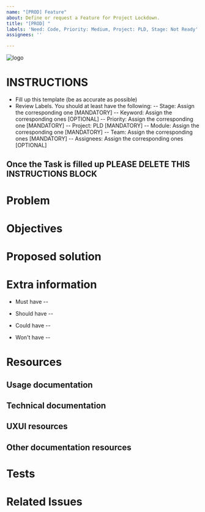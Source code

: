 ```yaml
---
name: "[PROD] Feature"
about: Define or request a Feature for Project Lockdown.
title: "[PROD] "
labels: 'Need: Code, Priority: Medium, Project: PLD, Stage: Not Ready'
assignees: ''

---
```


![logo](https://user-images.githubusercontent.com/9198668/85232285-68543380-b430-11ea-8353-1aafb79baf78.png) 

# INSTRUCTIONS
- Fill up this template (be as accurate as possible)
- Review Labels. You should at least have the following:
 -- Stage: Assign the corresponding one [MANDATORY]
 -- Keyword: Assign the corresponding ones [OPTIONAL]
 -- Priority: Assign the corresponding one [MANDATORY] 
 -- Project: PLD [MANDATORY]
 -- Module: Assign the corresponding one [MANDATORY]
 -- Team: Assign the corresponding ones [MANDATORY]
 -- Assignees: Assign the corresponding ones [OPTIONAL]

Once the Task is filled up PLEASE DELETE THIS INSTRUCTIONS BLOCK
---

# Problem


# Objectives


# Proposed solution


# Extra information
- Must have
 -- 


- Should have
 -- 

- Could have
 -- 

- Won't have
 -- 


# Resources
## Usage documentation

## Technical documentation

## UXUI resources

## Other documentation resources

# Tests

# Related Issues
<!--stackedit_data:
eyJoaXN0b3J5IjpbMTE2MDU1Mjc3XX0=
-->
